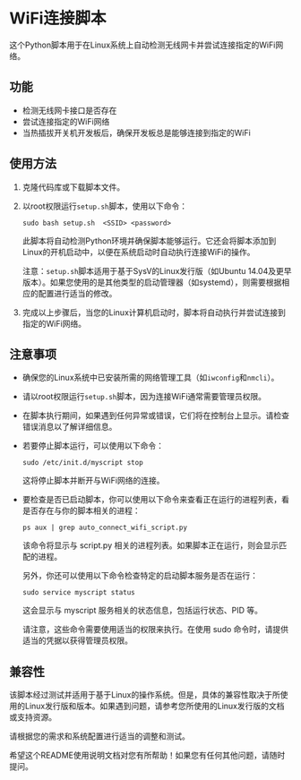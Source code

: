 # WiFi连接脚本

这个Python脚本用于在Linux系统上自动检测无线网卡并尝试连接指定的WiFi网络。

## 功能

- 检测无线网卡接口是否存在
- 尝试连接指定的WiFi网络
- 当热插拔开关机开发板后，确保开发板总是能够连接到指定的WiFi

## 使用方法

1. 克隆代码库或下载脚本文件。
    
2. 以root权限运行`setup.sh`脚本，使用以下命令：
    
    `sudo bash setup.sh  <SSID> <password>`
    
    此脚本将自动检测Python环境并确保脚本能够运行。它还会将脚本添加到Linux的开机启动中，以便在系统启动时自动执行连接WiFi的操作。
    
    注意：`setup.sh`脚本适用于基于SysV的Linux发行版（如Ubuntu 14.04及更早版本）。如果您使用的是其他类型的启动管理器（如systemd），则需要根据相应的配置进行适当的修改。
    
3. 完成以上步骤后，当您的Linux计算机启动时，脚本将自动执行并尝试连接到指定的WiFi网络。
    

## 注意事项

- 确保您的Linux系统中已安装所需的网络管理工具（如`iwconfig`和`nmcli`）。
    
- 请以root权限运行`setup.sh`脚本，因为连接WiFi通常需要管理员权限。
    
- 在脚本执行期间，如果遇到任何异常或错误，它们将在控制台上显示。请检查错误消息以了解详细信息。
    
- 若要停止脚本运行，可以使用以下命令：
    
    
    `sudo /etc/init.d/myscript stop`
    
    这将停止脚本并断开与WiFi网络的连接。
    
- 要检查是否已启动脚本，你可以使用以下命令来查看正在运行的进程列表，看是否存在与你的脚本相关的进程：

    `ps aux | grep auto_connect_wifi_script.py`

    该命令将显示与 script.py 相关的进程列表。如果脚本正在运行，则会显示匹配的进程。

    另外，你还可以使用以下命令检查特定的启动脚本服务是否在运行：

    `sudo service myscript status`

    这会显示与 myscript 服务相关的状态信息，包括运行状态、PID 等。

    请注意，这些命令需要使用适当的权限来执行。在使用 sudo 命令时，请提供适当的凭据以获得管理员权限。



## 兼容性

该脚本经过测试并适用于基于Linux的操作系统。但是，具体的兼容性取决于所使用的Linux发行版和版本。如果遇到问题，请参考您所使用的Linux发行版的文档或支持资源。

请根据您的需求和系统配置进行适当的调整和测试。

希望这个README使用说明文档对您有所帮助！如果您有任何其他问题，请随时提问。